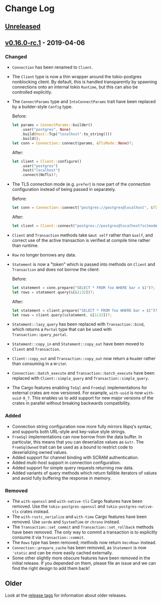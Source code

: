 # Change Log

## [Unreleased]

## [v0.16.0-rc.1] - 2019-04-06

### Changed

* `Connection` has been renamed to `Client`.
* The `Client` type is now a thin wrapper around the tokio-postgres nonblocking client. By default, this is handled
    transparently by spawning connections onto an internal tokio `Runtime`, but this can also be controlled explicitly.
* The `ConnectParams` type and `IntoConnectParams` trait have been replaced by a builder-style `Config` type.

    Before:
    ```rust
    let params = ConnectParams::builder()
        .user("postgres", None)
        .build(Host::Tcp("localhost".to_string()))
        .build();
    let conn = Connection::connect(params, &TlsMode::None)?;
    ```
    After:
    ```rust
    let client = Client::configure()
        .user("postgres")
        .host("localhost")
        .connect(NoTls)?;
    ```
* The TLS connection mode (e.g. `prefer`) is now part of the connection configuration instead of being passed in
    separately.

    Before:
    ```rust
    let conn = Connection::connect("postgres://postgres@localhost", &TlsMode::Prefer(connector))?;
    ```
    After:
    ```rust
    let client = Client::connect("postgres://postgres@localhost?sslmode=prefer", connector)?;
    ```
* `Client` and `Transaction` methods take `&mut self` rather than `&self`, and correct use of the active transaction is
    verified at compile time rather than runtime.
* `Row` no longer borrows any data.
* `Statement` is now a "token" which is passed into methods on `Client` and `Transaction` and does not borrow the
    client:

    Before:
    ```rust
    let statement = conn.prepare("SELECT * FROM foo WHERE bar = $1")?;
    let rows = statement.query(&[&1i32])?;
    ```
    After:
    ```rust
    let statement = client.prepare("SELECT * FROM foo WHERE bar = $1")?;
    let rows = client.query(&statement, &[1i32])?;
    ```
* `Statement::lazy_query` has been replaced with `Transaction::bind`, which returns a `Portal` type that can be used
    with `Transaction::query_portal`.
* `Statement::copy_in` and `Statement::copy_out` have been moved to `Client` and `Transaction`.
* `Client::copy_out` and `Transaction::copy_out` now return a `Read`er rather than consuming in a `Write`r.
* `Connection::batch_execute` and `Transaction::batch_execute` have been replaced with `Client::simple_query` and
    `Transaction::simple_query`.
* The Cargo features enabling `ToSql` and `FromSql` implementations for external crates are now versioned. For example,
    `with-uuid` is now `with-uuid-0_7`. This enables us to add support for new major versions of the crates in parallel
    without breaking backwards compatibility.

### Added

* Connection string configuration now more fully mirrors libpq's syntax, and supports both URL-style and key-value style
    strings.
* `FromSql` implementations can now borrow from the data buffer. In particular, this means that you can deserialize
    values as `&str`. The `FromSqlOwned` trait can be used as a bound to restrict code to deserializing owned values.
* Added support for channel binding with SCRAM authentication.
* Added multi-host support in connection configuration.
* Added support for simple query requests returning row data.
* Added variants of query methods which return fallible iterators of values and avoid fully buffering the response in
    memory.

### Removed

* The `with-openssl` and `with-native-tls` Cargo features have been removed. Use the `tokio-postgres-openssl` and
    `tokio-postgres-native-tls` crates instead.
* The `with-rustc_serialize` and `with-time` Cargo features have been removed. Use `serde` and `SystemTime` or `chrono`
    instead.
* The `Transaction::set_commit` and `Transaction::set_rollback` methods have been removed. The only way to commit a
    transaction is to explicitly consume it via `Transaction::commit`.
* The `Rows` type has been removed; methods now return `Vec<Row>` instead.
* `Connection::prepare_cache` has been removed, as `Statement` is now `'static` and can be more easily cached
    externally.
* Some other slightly more obscure features have been removed in the initial release. If you depended on them, please
    file an issue and we can find the right design to add them back!

## Older

Look at the [release tags] for information about older releases.

[Unreleased]: https://github.com/sfackler/rust-postgres/compare/postgres-v0.16.0-rc.1...master
[v0.16.0-rc.1]: https://github.com/sfackler/rust-postgres/compare/postgres-v0.15.2...postgres-v0.16.0-rc.1
[release tags]: https://github.com/sfackler/rust-postgres/releases
